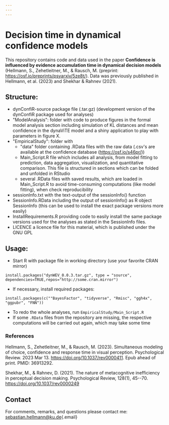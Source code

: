 ```yaml
---
---
---
```


# Decision time in dynamical confidence models

This repository contains code and data used in the paper **Confidence is influenced by evidence accumulation time in dynamical decision models** (Hellmann, S., Zehetleitner, M., & Rausch, M. (preprint: <https://osf.io/preprints/psyarxiv/5ze8t/>). Data was previously published in Hellmann, et al. (2023) and Shekhar & Rahnev (2021).

## Structure:

-   dynConfiR-source package file (.tar.gz) (development version of the dynConfiR package used for analyses)
-   "ModelAnalysis": folder with code to produce figures in the formal model analysis section including simulation of KL distances and mean confidence in the dynaViTE model and a shiny application to play with parameters in figure X.
-   "EmpiricalStudy": folder with
    -   "data" folder containing .RData files with the raw data (.csv's are available at the confidence database (<https://osf.io/s46pr/>))
    -   Main_Script.R file which includes all analysis, from model fitting to prediction, data aggregation, visualization, and quantitative comparison. This file is structured in sections which can be folded and unfolded in RStudio
    -   several .RData files with saved results, which are loaded in Main_Script.R to avoid time-consuming computations (like model fitting), when check reproducibility
-   sessionInfo.txt with the text-output of the sessionInfo() function
-   SessionInfo.RData including the output of sessionInfo() as R object SessionInfo (this can be used to install the exact package versions more easily)
-   InstallRequirements.R providing code to easily install the same package versions used for the analyses as stated in the SessionInfo files.
-   LICENCE a licence file for this material, which is published under the GNU GPL

## Usage:

-   Start R with package file in working directory (use your favorite CRAN mirror)

<!-- -->

```         
install.packages("dynWEV_0.0.3.tar.gz", type = "source", dependencies=TRUE,repos="http://some.cran.mirror")
```

-   If necessary, install required packages:

<!-- -->

```         
install.packages(c(""BayesFactor", "tidyverse", "Rmisc", "ggh4x", "ggpubr", "FNN")) 
```

-   To redo the whole analyses, run `EmpiricalStudy/Main_Script.R`
-   If some `.RData` files from the repository are missing, the respective computations will be carried out again, which may take some time

### References

Hellmann, S., Zehetleitner, M., & Rausch, M. (2023). Simultaneous modeling of choice, confidence and response time in visual perception. Psychological Review. 2023 Mar 13. <https://doi.org/10.1037/rev0000411>. Epub ahead of print. PMID: 36913292.

Shekhar, M., & Rahnev, D. (2021). The nature of metacognitive inefficiency in perceptual decision making. Psychological Review, 128(1), 45--70. <https://doi.org/10.1037/rev0000249>

## Contact

For comments, remarks, and questions please contact me: [sebastian.hellmann\@ku.de](mailto:sebastian.hellmann@ku.de){.email}
